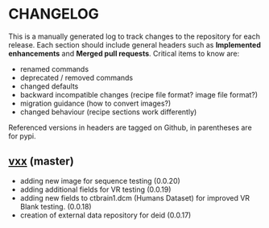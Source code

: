 # CHANGELOG

This is a manually generated log to track changes to the repository for each release. 
Each section should include general headers such as **Implemented enhancements** 
and **Merged pull requests**. Critical items to know are:

 - renamed commands
 - deprecated / removed commands
 - changed defaults
 - backward incompatible changes (recipe file format? image file format?)
 - migration guidance (how to convert images?)
 - changed behaviour (recipe sections work differently)

Referenced versions in headers are tagged on Github, in parentheses are for pypi.

## [vxx](https://github.com/pydicom/deid-data/tree/main) (master)
 - adding new image for sequence testing (0.0.20) 
 - adding additional fields for VR testing (0.0.19) 
 - adding new fields to ctbrain1.dcm (Humans Dataset) for improved VR Blank testing. (0.0.18) 
 - creation of external data repository for deid (0.0.17)
